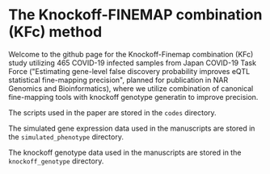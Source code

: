 # The Knockoff-FINEMAP combination (KFc) method
Welcome to the github page for the Knockoff-Finemap combination (KFc) study utilizing 465 COVID-19 infected samples from Japan COVID-19 Task Force ("Estimating gene-level false discovery probability improves eQTL statistical fine-mapping precision", planned for publication in NAR Genomics and Bioinformatics), where we utilize combination of canonical fine-mapping tools with knockoff genotype generatin to improve precision.


The scripts used in the paper are stored in the `codes` directory.


The simulated gene expression data used in the manuscripts are stored in the `simulated_phenotype` directory.


The knockoff genotype data used in the manuscripts are stored in the `knockoff_genotype` directory.
